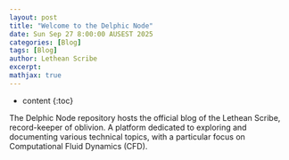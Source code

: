 ```yaml
---
layout: post
title: "Welcome to the Delphic Node"
date: Sun Sep 27 8:00:00 AUSEST 2025
categories: [Blog]
tags: [Blog]
author: Lethean Scribe
excerpt: 
mathjax: true
---
```


* content
{:toc}

The Delphic Node repository hosts the official blog of the Lethean Scribe,
record-keeper of oblivion. A platform dedicated to exploring and documenting
various technical topics, with a particular focus on Computational Fluid
Dynamics (CFD).

